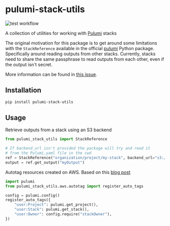 # pulumi-stack-utils
![test workflow](https://github.com/rs21io/pulumi-stack-utils/actions/workflows/test.yml/badge.svg)

A collection of utilities for working with [Pulumi](https://pulumi.com) stacks

The original motivation for this package is to get around some limitations with the `StackReference`
available in the official [pulumi](https://pypi.org/project/pulumi/) Python package. Specifically around
reading outputs from other stacks. Currently, stacks need to share the same passphrase to read outputs
from each other, even if the output isn't secret.

More information can be found in [this issue](https://github.com/pulumi/pulumi/issues/2823).

## Installation

```bash
pip install pulumi-stack-utils
```

## Usage

Retrieve outputs from a stack using an S3 backend

```python
from pulumi_stack_utils import StackReference

# If backend_url isn't provided the package will try and read it
# from the Pulumi.yaml file in the cwd
ref = StackReference("organization/project/my-stack", backend_url="s3://state-backend/prefix")
output = ref.get_output("myOutput")
```

Autotag resources created on AWS. Based on this [blog post](https://www.pulumi.com/blog/automatically-enforcing-aws-resource-tagging-policies/)

```python
import pulumi
from pulumi_stack_utils.aws.autotag import register_auto_tags

config = pulumi.config()
register_auto_tags({
    "user:Project": pulumi.get_project(),
    "user:Stack": pulumi.get_stack(),
    "user:Owner": config.require("stackOwner"),
})
```